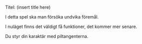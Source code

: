 Titel: (insert title here)

I detta spel ska man försöka undvika föremål.

I nuläget finns det väldigt få funktioner, det kommer mer senare.

Du styr din karaktär med piltangenterna.
